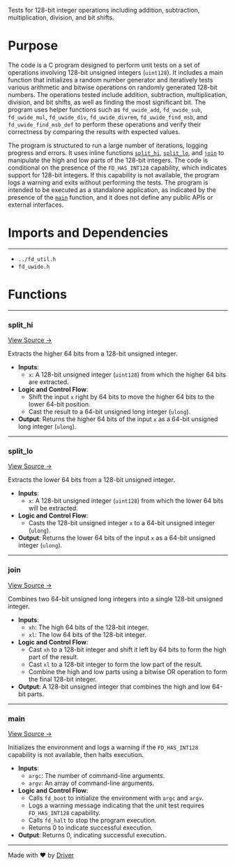 <!--------------------------------------------------------------------------------->
<!-- IMPORTANT: This file is auto-generated by Driver (https://driver.ai). -------->
<!-- Manual edits may be overwritten on future commits. --------------------------->
<!--------------------------------------------------------------------------------->

Tests for 128-bit integer operations including addition, subtraction, multiplication, division, and bit shifts.

# Purpose
The code is a C program designed to perform unit tests on a set of operations involving 128-bit unsigned integers (`uint128`). It includes a main function that initializes a random number generator and iteratively tests various arithmetic and bitwise operations on randomly generated 128-bit numbers. The operations tested include addition, subtraction, multiplication, division, and bit shifts, as well as finding the most significant bit. The program uses helper functions such as `fd_uwide_add`, `fd_uwide_sub`, `fd_uwide_mul`, `fd_uwide_div`, `fd_uwide_divrem`, `fd_uwide_find_msb`, and `fd_uwide_find_msb_def` to perform these operations and verify their correctness by comparing the results with expected values.

The program is structured to run a large number of iterations, logging progress and errors. It uses inline functions [`split_hi`](<#split_hi>), [`split_lo`](<#split_lo>), and [`join`](<#join>) to manipulate the high and low parts of the 128-bit integers. The code is conditional on the presence of the `FD_HAS_INT128` capability, which indicates support for 128-bit integers. If this capability is not available, the program logs a warning and exits without performing the tests. The program is intended to be executed as a standalone application, as indicated by the presence of the [`main`](<#main>) function, and it does not define any public APIs or external interfaces.
# Imports and Dependencies

---
- `../fd_util.h`
- `fd_uwide.h`


# Functions

---
### split\_hi<!-- {{#callable:split_hi}} -->
[View Source →](<../../../../../src/util/bits/test_uwide.c#L6>)

Extracts the higher 64 bits from a 128-bit unsigned integer.
- **Inputs**:
    - `x`: A 128-bit unsigned integer (`uint128`) from which the higher 64 bits are extracted.
- **Logic and Control Flow**:
    - Shift the input `x` right by 64 bits to move the higher 64 bits to the lower 64-bit position.
    - Cast the result to a 64-bit unsigned long integer (`ulong`).
- **Output**: Returns the higher 64 bits of the input `x` as a 64-bit unsigned long integer (`ulong`).


---
### split\_lo<!-- {{#callable:split_lo}} -->
[View Source →](<../../../../../src/util/bits/test_uwide.c#L7>)

Extracts the lower 64 bits from a 128-bit unsigned integer.
- **Inputs**:
    - `x`: A 128-bit unsigned integer (`uint128`) from which the lower 64 bits will be extracted.
- **Logic and Control Flow**:
    - Casts the 128-bit unsigned integer `x` to a 64-bit unsigned integer (`ulong`).
- **Output**: Returns the lower 64 bits of the input `x` as a 64-bit unsigned integer (`ulong`).


---
### join<!-- {{#callable:join}} -->
[View Source →](<../../../../../src/util/bits/test_uwide.c#L9>)

Combines two 64-bit unsigned long integers into a single 128-bit unsigned integer.
- **Inputs**:
    - `xh`: The high 64 bits of the 128-bit integer.
    - `xl`: The low 64 bits of the 128-bit integer.
- **Logic and Control Flow**:
    - Cast `xh` to a 128-bit integer and shift it left by 64 bits to form the high part of the result.
    - Cast `xl` to a 128-bit integer to form the low part of the result.
    - Combine the high and low parts using a bitwise OR operation to form the final 128-bit integer.
- **Output**: A 128-bit unsigned integer that combines the high and low 64-bit parts.


---
### main<!-- {{#callable:main}} -->
[View Source →](<../../../../../src/util/bits/test_uwide.c#L193>)

Initializes the environment and logs a warning if the `FD_HAS_INT128` capability is not available, then halts execution.
- **Inputs**:
    - `argc`: The number of command-line arguments.
    - `argv`: An array of command-line arguments.
- **Logic and Control Flow**:
    - Calls `fd_boot` to initialize the environment with `argc` and `argv`.
    - Logs a warning message indicating that the unit test requires `FD_HAS_INT128` capability.
    - Calls `fd_halt` to stop the program execution.
    - Returns 0 to indicate successful execution.
- **Output**: Returns 0, indicating successful execution.



---
Made with ❤️ by [Driver](https://www.driver.ai/)